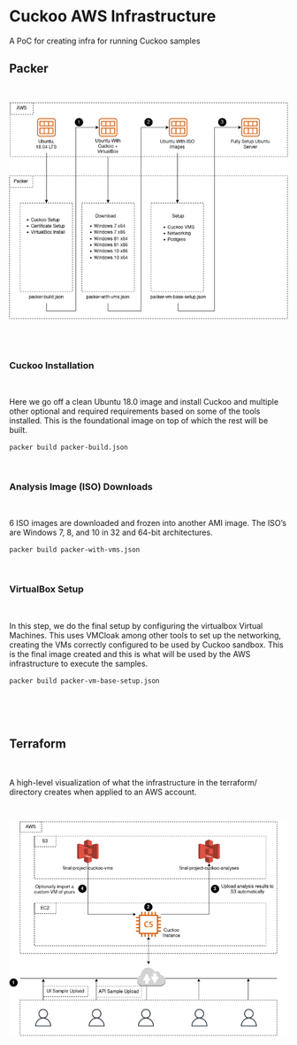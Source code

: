 # Cuckoo AWS Infrastructure

A PoC for creating infra for running Cuckoo samples

## Packer

<br />

![Packer setup visualization](./docs/COC-Setup.drawio.png)


<br />
<br />

### Cuckoo Installation

<br />

Here we go off a clean Ubuntu 18.0 image and install Cuckoo and multiple other optional and required requirements based on some of the tools installed. This is the foundational image on top of which the rest will be built.

```
packer build packer-build.json
```

<br />

### Analysis Image (ISO) Downloads

<br />

6 ISO images are downloaded and frozen into another AMI image. The ISO’s are Windows 7, 8, and 10 in 32 and 64-bit architectures.

```
packer build packer-with-vms.json
```
<br />

### VirtualBox Setup

<br />

In this step, we do the final setup by configuring the virtualbox Virtual Machines. This uses VMCloak among other tools to set up the networking, creating the VMs correctly configured to be used by Cuckoo sandbox. This is the final image created and this is what will be used by the AWS infrastructure to execute the samples.

```
packer build packer-vm-base-setup.json
```

<br />
<br />
<br />

## Terraform

<br />

A high-level visualization of what the infrastructure in the terraform/ directory creates when applied to an AWS account.

<br />

![alt text](./docs/UserFacingInfra.drawio.png)